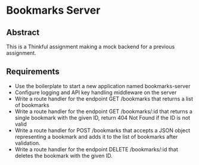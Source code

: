 # Bookmarks Server

## Abstract
This is a Thinkful assignment making a mock backend for a previous assignment. 

## Requirements
- Use the boilerplate to start a new application named bookmarks-server
- Configure logging and API key handling middleware on the server
- Write a route handler for the endpoint GET /bookmarks that returns a list of bookmarks
- Write a route handler for the endpoint GET /bookmarks/:id that returns a single bookmark with the given ID, return 404 Not Found if the ID is not valid
- Write a route handler for POST /bookmarks that accepts a JSON object representing a bookmark and adds it to the list of bookmarks after validation.
- Write a route handler for the endpoint DELETE /bookmarks/:id that deletes the bookmark with the given ID.
